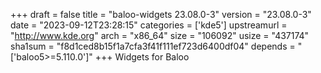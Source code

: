 +++
draft = false
title = "baloo-widgets 23.08.0-3"
version = "23.08.0-3"
date = "2023-09-12T23:28:15"
categories = ['kde5']
upstreamurl = "http://www.kde.org"
arch = "x86_64"
size = "106092"
usize = "437174"
sha1sum = "f8d1ced8b15f1a7cfa3f41f111ef723d6400df04"
depends = "['baloo5>=5.110.0']"
+++
Widgets for Baloo